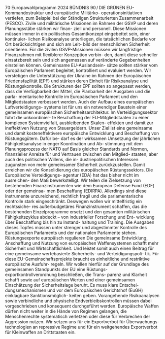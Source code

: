 70
Europawahlprogramm 2024
BÜNDNIS 90 / DIE GRÜNEN 
EU-Kommandostruktur und europäische Militärko-
operationsinitiativen vertiefen, zum Beispiel bei der 
Ständigen Strukturierten Zusammenarbeit (PESCO).
Zivile und militärische Missionen im Rahmen der 
GSVP und deren Planungsstäbe stärken wir finan-
ziell und personell.
Diese Missionen müssen immer in ein politisches 
Gesamtkonzept eingebettet sein, einer kontinuier-
lichen Risikoanalyse unterliegen, die tatsächlichen 
Bedarfe vor Ort berücksichtigen und sich am Leit-
bild der menschlichen Sicherheit orientieren. Für 
die zivilen GSVP-Missionen müssen wir langfristige 
Finanzrahmen mit flexiblerer Konzeption verbin-
den, damit diese schneller einsatzbereit sein und 
sich angemessen auf veränderte Gegebenheiten 
einstellen können. Gemeinsame EU-Auslandsein-
sätze sollten stärker vom Europäischen Parlament 
begleitet, kontrolliert und evaluiert werden. Wir 
verstetigen die Unterstützung der Ukraine im 
Rahmen der Europäischen Friedensfazilität (EPF) 
und stärken deren Einheit für Risikoanalyse und 
Rüstungskontrolle. Die Strukturen der EPF sollten 
so angepasst werden, dass die Verfügbarkeit der 
Mittel, die Planbarkeit der Ausgaben und die parla-
mentarische Kontrolle im Europäischen Parlament 
und den Mitgliedstaaten verbessert werden. Auch 
der Aufbau eines europäischen Luftverteidigungs-
systems ist für uns ein notwendiger Baustein einer 
gemeinsamen europäischen Sicherheitsarchitektur.
Im Verteidigungssektor führt die unkoordinier-
te Beschaffung der EU-Mitgliedstaaten zu einer 
komplexen Systemvielfalt, ausbleibenden Skalen-
effekten und damit zur ineffektiven Nutzung von 
Steuergeldern. Unser Ziel ist eine gemeinsame und 
damit kosteneffektivere europäische Entwicklung 
und Beschaffung von Rüstungsgütern. Dafür be-
darf es der wirksamen Umsetzung der jährlichen 
Fähigkeitsanalyse in enger Koordination und Ab-
stimmung mit dem Planungsprozess der NATO auf 
Basis gleicher Standards und Normen, finanzieller 
Anreize für und Vertrauen zwischen den Mitglied-
staaten, aber auch des politischen Willens, die in-
dustriepolitischen Interessen zugunsten von mehr 
gemeinsamer Sicherheit zurückzustellen. Damit 
erreichen wir die Konsolidierung des europäischen 
Rüstungssektors. Die Europäische Verteidigungs-
agentur (EDA) hat das bisher nicht im ausreichen-
den Maß bewerkstelligt. Wir teilen die Zielsetzung 
von bestehenden Finanzinstrumenten wie dem 
European Defense Fund (EDF) oder der gemeinsa-
men Beschaffung (EDIRPA). Allerdings sind diese 
Instrumente unzureichend, rechtlich fragil und die 
parlamentarische Kontrolle stark eingeschränkt.
Deswegen wollen wir mittelfristig ein rechtssiche-
res außerbudgetäres Finanzinstrument schaffen, 
das die bestehenden Einzelprogramme ersetzt 
und den gesamten militärischen Fähigkeitszyklus 
abdeckt – von industrieller Forschung und Ent-
wicklung über Beschaffung bis hin zu Instand-
haltung und Training. Die Ausgaben dieses Topfes 
müssen unter strenger und abgestimmter Kontrolle 
des Europäischen Parlaments und der nationalen 
Parlamente stehen.
Rüstungsexporte europäisch regulieren
Die gemeinsame Entwicklung, Anschaffung und 
Nutzung von europäischen Waffensystemen schafft 
mehr Sicherheit und Wirtschaftlichkeit. Und leistet 
somit auch einen Beitrag für eine gemeinsame 
wertebasierte Sicherheits- und Verteidigungspoli-
tik. Für diese EU-Gemeinschaftsprojekte braucht es 
einheitliche und restriktive europäische Ausfuhr-
regeln. Wir wollen hierfür auf der Grundlage des 
gemeinsamen Standpunkts der EU eine Rüstungs-
exportkontrollverordnung beschließen, die Trans-
parenz und Klarheit schafft sowie auf europäischen 
Werten und einer gemeinsamen Einschätzung der 
Sicherheitslage beruht. Es muss klare Entschei-
dungsmechanismen und vor dem Europäischen 
Gerichtshof (EuGH) einklagbare Sanktionsmöglich-
keiten geben. Vorangehende Risikoanalysen sowie 
verbindliche und physische Endverbleibskontrollen 
müssen dabei vorgeschrieben und konsequent 
durchgeführt werden. Europäische Waffen dürfen 
nicht weiter in die Hände von Regimen gelangen, 
die Menschenrechte systematisch verletzen oder 
diese für Verbrechen der Aggression nutzen. Wir 
setzen uns für ein Exportverbot für Überwachungs-
technologien an repressive Regime und für ein 
weitgehendes Exportverbot für Kleinwaffen an 
Drittstaaten ein.
